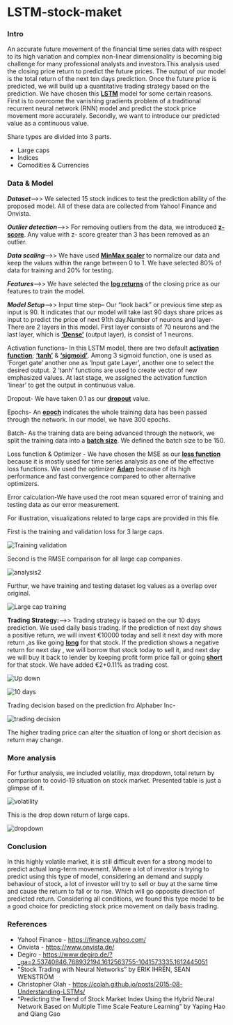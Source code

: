 # LSTM-stock-maket
### __**Intro**__ 
An accurate future movement of the financial time series data with respect to its high variation and complex non-linear dimensionality is becoming big challenge for many professional analysts and investors.This analysis used the closing price return to predict the future prices. The output of our model is the total return of the next ten days prediction. Once the future price is predicted, we will build up a quantitative trading strategy based on the prediction.
We have chosen this [**LSTM**](https://en.wikipedia.org/wiki/Long_short-term_memory) model for some certain reasons. First is to overcome the vanishing gradients problem of a traditional recurrent neural network (RNN) model and predict the stock price movement more accurately. Secondly, we want to introduce our predicted value as a continuous value.

Share types are divided into 3 parts.
- Large caps
- Indices
- Comodities & Currencies

### **Data & Model**

_**Dataset**_-->> We selected 15 stock indices to test the prediction ability of the proposed model. All of these data are collected from Yahoo! Finance and Onvista.

_**Outlier detection**_-->> For removing outliers from the data, we introduced [**z-score**](https://medium.com/clarusway/z-score-and-how-its-used-to-determine-an-outlier-642110f3b482). Any value with z- score greater than 3 has been removed as an outlier.

_**Data scaling**_-->> We have used [**MinMax scaler**](https://scikit-learn.org/stable/modules/generated/sklearn.preprocessing.MinMaxScaler.html) to normalize our data and keep the values within the range between 0 to 1. We have selected 80% of data for training and 20% for testing.

_**Features**_-->> We have selected the [**log returns**](https://investmentcache.com/magic-of-log-returns-concept-part-1/) of the closing price as our features to train the model.

_**Model Setup**_-->>
Input time step– Our “look back” or previous time step as input is 90. It indicates that our model will take last 90 days share prices as input to predict the price of next 91th day.Number of neurons and layer-There are 2 layers in this model. First layer consists of 70 neurons and the last layer, which is [**‘Dense’**](https://analyticsindiamag.com/a-complete-understanding-of-dense-layers-in-neural-networks/#:~:text=Like%20we%20use%20LSTM%20layers,stages%20of%20the%20neural%20network) (output layer), is consist of 1 neurons.

Activation functions– In this LSTM model, there are two default [**activation function**](https://towardsdatascience.com/activation-functions-neural-networks-1cbd9f8d91d6); [**‘tanh’**](https://www.baeldung.com/cs/sigmoid-vs-tanh-functions) & [**‘sigmoid’**](https://www.baeldung.com/cs/sigmoid-vs-tanh-functions). Among 3 sigmoid function, one is used as ‘Forget gate’ another one as ‘Input gate Layer’, another one to select the desired output. 2 ‘tanh’ functions are used to create vector of new emphasized values. At last stage, we assigned the activation function ‘linear’ to get the output in continuous value.

Dropout- We have taken 0.1 as our [**dropout**](https://keras.io/api/layers/regularization_layers/dropout/) value. 

Epochs- An [**epoch**](https://radiopaedia.org/articles/epoch-machine-learning) indicates the whole training data has been passed through the network. In our model, we have 300 epochs. 

Batch- As the training data are being advanced through the network, we split the training data into a [**batch size**](https://stats.stackexchange.com/questions/153531/what-is-batch-size-in-neural-network). We defined the batch size to be 150.  

Loss function & Optimizer - We have chosen the MSE as our [**loss function**](https://en.wikipedia.org/wiki/Loss_function#:~:text=In%20mathematical%20optimization%20and%20decision,cost%22%20associated%20with%20the%20event.) because it is mostly used for time series analysis as one of the effective loss functions. We used the optimizer [**Adam**](https://machinelearningmastery.com/adam-optimization-algorithm-for-deep-learning/#:~:text=Adam%20is%20a%20replacement%20optimization,sparse%20gradients%20on%20noisy%20problems.)  because of its high performance and fast convergence compared to other alternative optimizers.

Error calculation-We have used the root mean squared error of training and testing data as our error measurement.

For illustration, visualizations related to large caps are provided in this file.

First is the training and validation loss for 3 large caps.


![Training   validation](https://user-images.githubusercontent.com/83521671/173610129-d1a10559-c7b2-404d-9da1-38bba944c8c3.JPG)

Second is the RMSE comparison for all large cap companies.

![analysis2](https://user-images.githubusercontent.com/83521671/173610593-1840c222-ae03-4092-b115-108e99b79ca7.JPG)

Furthur, we have training and testing dataset log values as a overlap over original.

![Large cap training](https://user-images.githubusercontent.com/83521671/173611886-86088323-eacb-484c-89c0-33b98efd8baa.JPG)


**Trading Strategy:**-->> Trading strategy is based on the our 10 days prediction. We used daily basis trading. If the prediction of next day shows a positive return, we will invest €10000 today and sell it next day with more return ,as like going [**long**](https://www.investopedia.com/terms/l/long.asp) for that stock. If the prediction shows a negative return for next day , we will borrow that stock today to sell it, and next day we will buy it back to lender by keeping profit form price fall or going [**short**](https://www.investopedia.com/terms/s/short.asp) for that stock. We have added €2+0.11% as trading cost.


![Up down](https://user-images.githubusercontent.com/83521671/173617456-208b8c44-9787-4b1d-928b-ff6480d6973d.JPG) 

![10 days](https://user-images.githubusercontent.com/83521671/173623990-8e5bca96-1c20-48d2-b43b-7a1e2665d25e.JPG)

Trading decision based on the prediction fro Alphaber Inc-

![trading decision](https://user-images.githubusercontent.com/83521671/173628884-ba60cf0a-86d1-4f1a-a667-132a14041b52.JPG)

The higher trading price can alter the situation of long or short decision as return may change. 


### **More analysis**
For furthur analysis, we included volatiliy, max dropdown, total return by comparison to covid-19 situation on stock market. Presented table is just a glimpse of it.


![volatility](https://user-images.githubusercontent.com/83521671/173624682-15a0edaa-ac12-4097-bb11-bf429ad52d2f.JPG)

This is the drop down return of large caps.

![dropdown](https://user-images.githubusercontent.com/83521671/173626696-64aeb1e7-235d-4647-8dc9-c5fae36f6c3c.png)

### **Conclusion** 
In this highly volatile market, it is still difficult even for a strong model to predict actual long-term movement. Where a lot of investor is trying to predict using this type of model, considering an demand and supply behaviour of stock, a lot of investor will try to sell or buy at the same time and cause the return to fall or to rise. Which will go opposite direction of predicted return. Considering all conditions, we found this type model to be a good choice for predicting stock price movement on daily basis trading.

### **References**
- Yahoo! Finance - https://finance.yahoo.com/
- Onvista - https://www.onvista.de/
- Degiro - https://www.degiro.de/?_ga=2.53740846.768932194.1612563755-1041573335.1612445051
- “Stock Trading with Neural Networks” by ERIK IHRÉN, SEAN WENSTRÖM
- Christopher Olah - https://colah.github.io/posts/2015-08-Understanding-LSTMs/
- “Predicting the Trend of Stock Market Index Using the Hybrid Neural Network Based on Multiple Time Scale Feature Learning” by Yaping Hao and Qiang Gao





